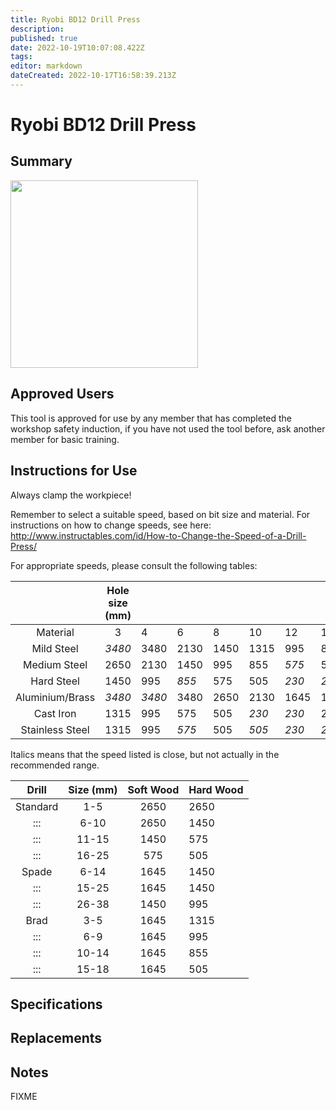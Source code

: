 ```yaml
---
title: Ryobi BD12 Drill Press
description: 
published: true
date: 2022-10-19T10:07:08.422Z
tags: 
editor: markdown
dateCreated: 2022-10-17T16:58:39.213Z
---
```


# Ryobi BD12 Drill Press

## Summary

<img src="/tools/drill_press.jpg" class="align-left" width="300" />

## Approved Users

This tool is approved for use by any member that has completed the workshop safety induction, if you have not used the tool before, ask another member for basic training.

## Instructions for Use

Always clamp the workpiece!

Remember to select a suitable speed, based on bit size and material. For instructions on how to change speeds, see here: <http://www.instructables.com/id/How-to-Change-the-Speed-of-a-Drill-Press/>

For appropriate speeds, please consult the following tables:

|                 | Hole size (mm) |        |       |      |       |       |       |       |       |       |       |
|:---------------:|:--------------:|--------|-------|------|-------|-------|-------|-------|-------|-------|-------|
|    Material     |       3        | 4      | 6     | 8    | 10    | 12    | 14    | 16    | 18    | 20    | 22    |
|   Mild Steel    |     *3480*     | 3480   | 2130  | 1450 | 1315  | 995   | 855   | *855* | *575* | 575   | 505   |
|  Medium Steel   |      2650      | 2130   | 1450  | 995  | 855   | *575* | 575   | 575   | 505   | *505* | *505* |
|   Hard Steel    |      1450      | 995    | *855* | 575  | 505   | *230* | *230* | *230* | *230* | 230   | *230* |
| Aluminium/Brass |     *3480*     | *3480* | 3480  | 2650 | 2130  | 1645  | 1450  | 1315  | *995* | 995   | 995   |
|    Cast Iron    |      1315      | 995    | 575   | 505  | *230* | *230* | 230   | 230   | 230   | *230* | *230* |
| Stainless Steel |      1315      | 995    | *575* | 505  | *505* | *230* | *230* | 230   | 230   | *230* | *230* |

Italics means that the speed listed is close, but not actually in the recommended range.

|  Drill   | Size (mm) | Soft Wood | Hard Wood |
|:--------:|:---------:|:---------:|:----------|
| Standard |    1-5    |   2650    | 2650      |
|   :::    |   6-10    |   2650    | 1450      |
|   :::    |   11-15   |   1450    | 575       |
|   :::    |   16-25   |    575    | 505       |
|  Spade   |   6-14    |   1645    | 1450      |
|   :::    |   15-25   |   1645    | 1450      |
|   :::    |   26-38   |   1450    | 995       |
|   Brad   |    3-5    |   1645    | 1315      |
|   :::    |    6-9    |   1645    | 995       |
|   :::    |   10-14   |   1645    | 855       |
|   :::    |   15-18   |   1645    | 505       |

## Specifications

## Replacements

## Notes

FIXME
